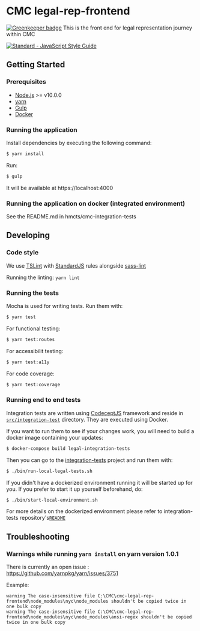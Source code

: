 # CMC legal-rep-frontend

[![Greenkeeper badge](https://badges.greenkeeper.io/hmcts/cmc-legal-rep-frontend.svg)](https://greenkeeper.io/)
This is the front end for legal representation journey within CMC

[![Standard - JavaScript Style Guide](https://img.shields.io/badge/code%20style-standard-brightgreen.svg)](http://standardjs.com/)

## Getting Started

### Prerequisites

* [Node.js](https://nodejs.org/) >= v10.0.0
* [yarn](https://yarnpkg.com/)
* [Gulp](http://gulpjs.com/)
* [Docker](https://www.docker.com)

### Running the application

Install dependencies by executing the following command:

 ```bash
$ yarn install
 ```

Run:

```bash
$ gulp
```

It will be available at https://localhost:4000

### Running the application on docker (integrated environment)

See the README.md in hmcts/cmc-integration-tests

## Developing

### Code style

We use [TSLint](https://palantir.github.io/tslint/) with [StandardJS](http://standardjs.com/index.html) rules alongside [sass-lint](https://github.com/sasstools/sass-lint)

Running the linting:
`yarn lint`

### Running the tests

Mocha is used for writing tests.
Run them with:
```bash
$ yarn test
```

For functional testing:
```bash
$ yarn test:routes
```

For accessibilit testing:
```bash
$ yarn test:a11y
```
For code coverage:
```bash
$ yarn test:coverage
```

### Running end to end tests

Integration tests are written using [CodeceptJS](https://codecept.io/) framework and reside in [`src/integration-test`](src/integration-test) directory. They are executed using Docker.

If you want to run them to see if your changes work, you will need to build a docker image containing your updates:

```bash
$ docker-compose build legal-integration-tests
```

Then you can go to the [integration-tests](https://github.com/hmcts/cmc-integration-tests) project and run them with:

```bash
$ ./bin/run-local-legal-tests.sh
```

If you didn't have a dockerized environment running it will be started up for you. If you prefer to start it up yourself beforehand, do:

```bash
$ ./bin/start-local-environment.sh
```

For more details on the dockerized environment please refer to integration-tests repository's[`README`](https://github.com/hmcts/cmc-integration-tests/blob/master/README.md)

## Troubleshooting

### Warnings while running ```yarn install``` on yarn version 1.0.1

There is currently an open issue : https://github.com/yarnpkg/yarn/issues/3751

Example:
```
warning The case-insensitive file C:\CMC\cmc-legal-rep-frontend\node_modules\nyc\node_modules shouldn't be copied twice in one bulk copy
warning The case-insensitive file C:\CMC\cmc-legal-rep-frontend\node_modules\nyc\node_modules\ansi-regex shouldn't be copied twice in one bulk copy

```
